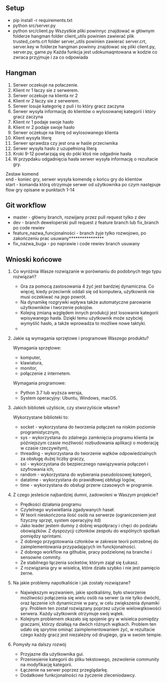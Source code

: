 ## Setup
* pip install -r requirements.txt
* python src/server.py
* python src/client.py
Wszystkie pliki powinnyc znajdować w głównym folderze hangman
folder client_utils powinien zawierać plik trusted_certs.crt
folder server_utils powinien zawierać server.crt, server.key
w folderze hangman powinny znajdować się pliki client.py, server.py, game.py
Każda funkcja jest udokumaqntowana w kodzie co zwraca przyjmuje i za co odpowiada


## Hangman

1. Serwer oczekuje na połaczenie.
2. Klient nr 1 łaczy sie z serwerem.
3. Serwer oczekuje na klienta nr 2
4. Klient nr 2 łaczy sie z serwerem.
5. Serwer losuje kategorię z puli i to który gracz zaczyna
6. Serwer wysyła informację do klientów
o wylosowanej kategorii i który gracz zaczyna 
7. Klient nr 1 podaje swoje hasło
8. Klient nr 2 podaje swoje hasło
9. Serwer oczekuje na literę od wylosowanego klienta
10. Klient wysyła literę
11. Serwer sprawdza czy jest ona w haśle przeciwnika
12. Serwer wysyła hasło z uzupełnioną literą
13. Kroki 9-12 powtarzają się do
póki ktoś nie odgadnie hasła
14. W przypdaku odgadnięcia hasła
serwer wysyła informację o rezultacie gry.

Zestaw komend <br/>
end - koniec gry, serwer wysyła komendę o końcu gry do klientów  
start - komanda którą otrzymuje serwer od użytkownika po czym następuje flow gry opisane w punktach 1-14

## Git workflow
* master - główny branch, rozwijany przez pull request tylko z dev
* dev - branch deweloperski pull request z feature branch lub fix_branch
po code rewiev
* feature_nazwa_funcjonalności - branch żyje tylko rozwojowo, po zakończeniu prac usuwany****************
* fix_nazwa_buga - po naprawie i code rewiev branch usuwany

## Wnioski końcowe

1. Co wyróżnia Wasze rozwiązanie w porównaniu do podobnych tego typu rozwiązań?
	* Gra za pomocą zastosowania 4 żyć jest bardziej dynamiczna. Co więcej, kiedy przeciwnik oddali się od komputera, użytkownik nie musi oczekiwać na jego powrót.
	* Na dynamikę rozgrywki wpływa także automatyczne parowanie użytkowników i tworzenie pokojów.
	* Kolejną zmianą względem innych produkcji jest losowanie kategorii wpisywanego hasła. Dzięki temu użytkownik może szybciej wymyślić hasło, a także wprowadza to możliwe nowe taktyki.
	* 

2. Jakie są wymagania sprzętowe i programowe Waszego produktu?

	Wymagania sprzętowe:
	* komputer,
	* klawiatura,
	* monitor,
	* połączenie z internetem.
		
	Wymagania programowe:
	* Python 3.7 lub wyższa wersja,
	* System operacyjny: Ubuntu, Windows, macOS.
		
3. Jakich bibliotek użyliście, czy stworzyliście własne?

	Wykorzystane biblioteki to: 
	* socket	- wykorzystana do tworzenia połączeń na niskim poziomie programistycznym,
	* sys		- wykorzystana do zdalnego zamknięcia programu klienta (w późniejszym czasie możliwość rozbudowania aplikacji o moderację w czasie rzeczywitym), 
	* threading	- wykorzystana do tworzenie wątków odpowiedzialnych za obsługę dużej liczby graczy,
	* ssl		- wykorzystana do bezpiecznego nawiązywania połączeń i szyfrowania ich,
	* random	- wykorzystana do wybierania pseudolosowej kategorii,
	* datatime	- wykorzystana do prawidłowej obłsługi logów,
	* time		- wykorzystana do obsługi przerw czasowych w programie.

4. Z czego jesteście najbardziej dumni, zadowoleni w Waszym projekcie?
	* Prędkości działania programu 
	* Czytelnego wyświetlania zgadywanych haseł.
	* W teorii nieskończona ilość osób na serwerze (ograniczeniem jest fizyczny sprzęt, system operacyjny itd)
	* Jako leader jestem dumny z dobrej współpracy i chęci do podziału obowiązków. Z dyspozycji członków zespołu do wspólnych spotkań pomiędzy sprintami.
	* Z dobrego przygotowania członków w zakresie teorii potrzebnej do zaimplementowania przypadających im funckjonalności.
	* Z dobrego workflow na githubie, pracy podzielonej na branche i sensowne commity.
	* Ze stabilnego łączenia socketów, którym zajął się Łukasz.
	* Z rozwiązania gry w wisielca, które działa szybko i nie jest pamięcio żerne.
	
5. Na jakie problemy napotkaliście i jak zostały rozwiązane?
	* Największym wyzwaniem, jakie spotkaliśmy, było stworzenie możliwości połączenia się wielu osób na serwer (a nie tylko dwóch), oraz łączenie ich dynamicznie w pary, w celu zwiększenia dynamiki gry. Problem ten został rozwiązany poprzez użycie wielowątkowości serwera. Każdy użytkownik otrzymuje swój wątek.
	* Kolejnym problemem okazało się spojenie gry w wisielca pomiędzy graczami, którzy działają na dwóch różnych wątkach. Problem ten udało się sprytnie ominąć zaimplementowaniem żyć, w rezultacie czego każdy gracz jest niezależny od drugiego, gra w swoim tempie. 


6. Pomysły na dalszy rozwój
	* Przyjazne dla użytkownika gui.
	* Przeniesienie kategorii do pliku tekstowego, zezwolenie community na modyfikację kategorii.
	* Łączenie na serwer poprzez przeglądarkę.
	* Dodatkowe funkcjonalności na życzenie zleceniodawcy.


